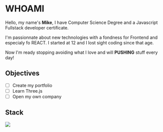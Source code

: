 # WHOAMI

Hello, my name's **Mike**, I have Computer Science Degree and a Javascript Fullstack developer certificate.

I'm passionnate about new technologies with a fondness for Frontend and especialy fo REACT. I started at 12 and I lost sight coding since that age.

Now I'm ready stopping avoiding what I love and will **PUSHING** stuff every day!

## Objectives
- [ ] Create my portfolio
- [ ] Learn Three.js
- [ ] Open my own company

## Stack
<p align="left">
  <a href="https://skillicons.dev">
    <img src="https://skillicons.dev/icons?i=mongodb,express,react,nodejs&perline=4" />
  </a>
</p>
